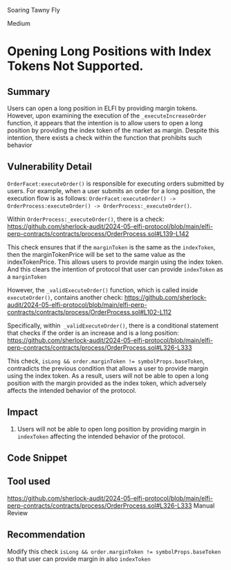 Soaring Tawny Fly

Medium

# Opening Long Positions with Index Tokens Not Supported.

## Summary
Users can open a long position in ELFI by providing margin tokens. However, upon examining the execution of the `_executeIncreaseOrder` function, it appears that the intention is to allow users to open a long position by providing the index token of the market as margin. Despite this intention, there exists a check within the function that prohibits such behavior

## Vulnerability Detail

`OrderFacet:executeOrder()` is responsible for executing orders submitted by users. For example, when a user submits an order for a long position, the execution flow is as follows: `OrderFacet:executeOrder() -> OrderProcess:executeOrder() -> OrderProcess:_executeOrder()`. 

Within `OrderProcess:_executeOrder()`, there is a check:
https://github.com/sherlock-audit/2024-05-elfi-protocol/blob/main/elfi-perp-contracts/contracts/process/OrderProcess.sol#L139-L142

This check ensures that if the `marginToken` is the same as the `indexToken`, then the marginTokenPrice will be set to the same value as the indexTokenPrice. This allows users to provide margin using the index token. And this clears the intention of protocol that user can provide `indexToken` as a `marginToken`

However, the `_validExecuteOrder()` function, which is called inside `executeOrder()`, contains another check:
https://github.com/sherlock-audit/2024-05-elfi-protocol/blob/main/elfi-perp-contracts/contracts/process/OrderProcess.sol#L102-L112

Specifically, within` _validExecuteOrder()`, there is a conditional statement that checks if the order is an increase and is a long position:
https://github.com/sherlock-audit/2024-05-elfi-protocol/blob/main/elfi-perp-contracts/contracts/process/OrderProcess.sol#L326-L333

This check, `isLong && order.marginToken != symbolProps.baseToken`, contradicts the previous condition that allows a user to provide margin using the index token. As a result, users will not be able to open a long position with the margin provided as the index token, which adversely affects the intended behavior of the protocol.
## Impact
1. Users will not be able to open long position by providing margin in `indexToken` affecting the intended behavior of the protocol.
## Code Snippet

## Tool used
https://github.com/sherlock-audit/2024-05-elfi-protocol/blob/main/elfi-perp-contracts/contracts/process/OrderProcess.sol#L326-L333
Manual Review

## Recommendation
Modify this check `isLong && order.marginToken != symbolProps.baseToken` so that user can provide margin in also `indexToken`